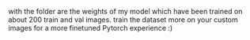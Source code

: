 with the folder are the weights of my model which have been trained on about 200 train and val images.
train the dataset more on your custom images for a more finetuned Pytorch experience :)
